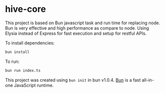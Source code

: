 # hive-core

This project is based on Bun javascript task and run time for replacing node.
Bun is very effective and high performance as compare to node.
Using Elysia instead of Express for fast execution and setup for restful APIs.

To install dependencies:

```bash
bun install
```

To run:

```bash
bun run index.ts
```

This project was created using `bun init` in bun v1.0.4. [Bun](https://bun.sh) is a fast all-in-one JavaScript runtime.
